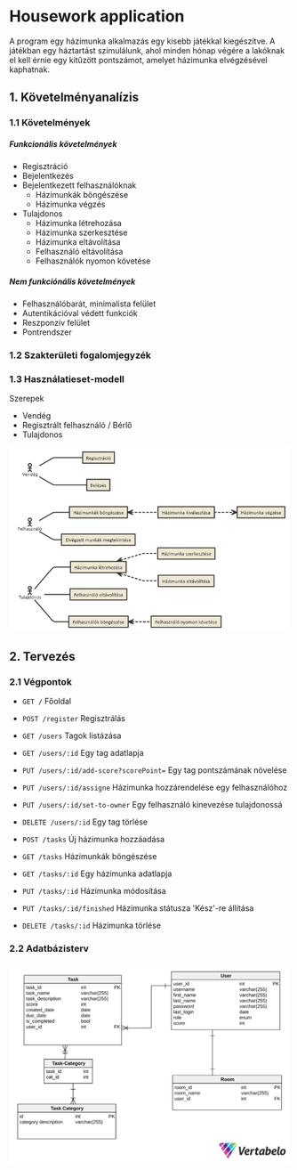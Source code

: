 # Housework application

A program egy házimunka alkalmazás egy kisebb játékkal kiegészítve. A játékban egy háztartást szimulálunk, ahol minden hónap végére a lakóknak el kell érnie egy kitűzött pontszámot, amelyet házimunka elvégzésével kaphatnak.


## 1. Követelményanalízis
### 1.1 Követelmények
##### Funkcionális követelmények
- Regisztráció
- Bejelentkezés
- Bejelentkezett felhasználóknak
  - Házimunkák böngészése
  - Házimunka végzés
- Tulajdonos
  - Házimunka létrehozása
  - Házimunka szerkesztése
  - Házimunka eltávolítása
  - Felhasználó eltávolítása
  - Felhasználók nyomon követése

##### Nem funkciónális követelmények
- Felhasználóbarát, minimalista felület
- Autentikációval védett funkciók
- Reszponzív felület
- Pontrendszer

### 1.2 Szakterületi fogalomjegyzék

### 1.3 Használatieset-modell
Szerepek
- Vendég
- Regisztrált felhasználó / Bérlő
- Tulajdonos

![alt Use-Case Diagram](https://github.com/thelfter/housework-app/blob/master/house-work-uc-diagram.png)

## 2. Tervezés
### 2.1 Végpontok
- `GET /` Főoldal
- `POST /register` Regisztrálás
- `GET /users` Tagok listázása
- `GET /users/:id` Egy tag adatlapja
- `PUT /users/:id/add-score?scorePoint=` Egy tag pontszámának növelése
- `PUT /users/:id/assigne` Házimunka hozzárendelése egy felhasználóhoz
- `PUT /users/:id/set-to-owner` Egy felhasználó kinevezése tulajdonossá
- `DELETE /users/:id` Egy tag törlése

- `POST /tasks` Új házimunka hozzáadása
- `GET /tasks` Házimunkák böngészése
- `GET /tasks/:id` Egy házimunka adatlapja
- `PUT /tasks/:id` Házimunka módosítása
- `PUT /tasks/:id/finished` Házimunka státusza 'Kész'-re állítása
- `DELETE /tasks/:id` Házimunka törlése


### 2.2 Adatbázisterv

![alt Database schema](https://github.com/thelfter/housework-app/blob/master/sql.svg)
